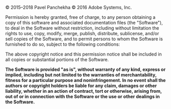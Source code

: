 © 2015–2018 Pavel Panchekha
© 2016 Adobe Systems, Inc.

Permission is hereby granted, free of charge, to any person obtaining
a copy of this software and associated documentation files (the
"Software"), to deal in the Software without restriction, including
without limitation the rights to use, copy, modify, merge, publish,
distribute, sublicense, and/or sell copies of the Software, and to
permit persons to whom the Software is furnished to do so, subject to
the following conditions:

The above copyright notice and this permission notice shall be
included in all copies or substantial portions of the Software.

**The Software is provided "as is", without warranty of any kind,
express or implied, including but not limited to the warranties of
merchantability, fitness for a particular purpose and noninfringement.
In no event shall the authors or copyright holders be liable for any
claim, damages or other liability, whether in an action of contract,
tort or otherwise, arising from, out of or in connection with the
Software or the use or other dealings in the Software.**
